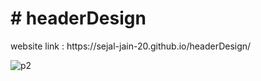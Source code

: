 <h1># headerDesign</h1>
website link : https://sejal-jain-20.github.io/headerDesign/
<br>


![p2](https://user-images.githubusercontent.com/69568063/205457031-6550078f-f29a-4e56-b77a-75790aa47be4.jpg)
